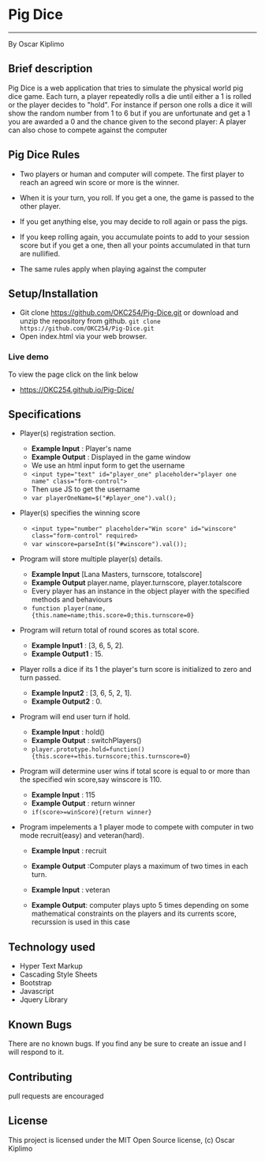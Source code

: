 Pig Dice
===================

- - - - 
By Oscar Kiplimo
## Brief description ##
Pig Dice is a web application that tries to simulate the physical world pig dice game.
Each turn, a player repeatedly rolls a die until either a 1 is rolled or the player decides to "hold".
For instance if person one rolls a dice it will show the random number from 1 to 6 but if you are unfortunate and get a 1 you are awarded a 0 and the chance given to the second player:
A player can also chose to compete against the computer

## Pig Dice Rules ##
+ Two  players or human and computer will compete. The first player to reach an agreed win score or more is  the winner.

+ When it is your turn, you roll. If you get a one, the game is passed to the other player.
+ If you get anything else, you may decide to roll again or pass the pigs.

+ If you keep rolling again, you accumulate points to add to your session score but if you get a one, then all your points accumulated in that turn are nullified.
+ The same rules apply when playing against the computer

## Setup/Installation ##
* Git clone https://github.com/OKC254/Pig-Dice.git or download and unzip the repository from github.
 `git clone https://github.com/OKC254/Pig-Dice.git`
* Open index.html via your web browser.

### Live demo ###
To view the page click on the link below
* https://OKC254.github.io/Pig-Dice/

## Specifications ##
* Player(s) registration section.
	* **Example Input** :  Player's name
    * **Example Output** : Displayed in the game window
    * We use an html input form to get the username
    * `<input type="text" id="player_one" placeholder="player one name" class="form-control">`
    * Then use JS to get the username 
    * `var playerOneName=$("#player_one").val();`
 * Player(s) specifies the winning score
 	* `<input type="number" placeholder="Win score" id="winscore" class="form-control" required>`
 	* `var winscore=parseInt($("#winscore").val());`
 	
* Program will store multiple player(s) details.
	* **Example Input** [Lana Masters, turnscore, totalscore]
	* **Example Output** player.name, player.turnscore, player.totalscore
	* Every player has an instance in the object player with the specified methods and behaviours
	* `function player(name,{this.name=name;this.score=0;this.turnscore=0}`

* Program will return total of round scores as total score.
	* **Example Input1** : [3, 6, 5, 2].
	* **Example Output1** : 15.

* Player rolls a dice if its 1 the player's turn score is initialized to zero and turn passed.
	* **Example Input2** : [3, 6, 5, 2, 1].
	* **Example Output2** : 0.

* Program will end user turn if hold.
	* **Example Input** : hold()
	* **Example Output** : switchPlayers()
	* `player.prototype.hold=function(){this.score+=this.turnscore;this.turnscore=0}`

* Program will determine user wins if total score is equal to or more than the specified win score,say winscore is 110.
	* **Example Input** : 115
	* **Example Output** : return winner
	* `if(score>=winScore){return winner}`

* Program impelements a 1 player mode to compete with computer in two mode recruit(easy) and veteran(hard).
	* **Example Input** : recruit
	* **Example Output** :Computer plays a maximum of two times in each turn.

	* **Example Input** : veteran
	* **Example Output**: computer plays upto 5 times depending on some mathematical constraints on the players and its currents score, recurssion is used in this case

## Technology used ##

* Hyper Text Markup
* Cascading Style Sheets
* Bootstrap
* Javascript
* Jquery Library

## Known Bugs ##

There are no known bugs. If you find any be sure to create an issue and I will respond to it.

## Contributing ##
pull requests are encouraged


## License ##
This project is licensed under the MIT Open Source license, (c) Oscar Kiplimo
